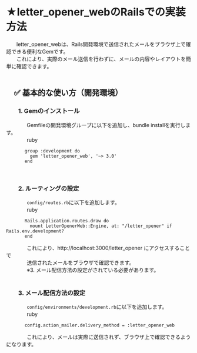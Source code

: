 # ★letter_opener_webのRailsでの実装方法
　　​letter_opener_webは、Rails開発環境で送信されたメールをブラウザ上で確認できる便利なGemです。<br>
​　　これにより、実際のメール送信を行わずに、メールの内容やレイアウトを簡単に確認できます。<br>
<br>
## 　✅ 基本的な使い方（開発環境）
### 　　1. Gemのインストール
　　　　Gemfileの開発環境グループに以下を追加し、bundle installを実行します。​<br>
　　　　ruby<br>
```
       group :development do
         gem 'letter_opener_web', '~> 3.0'
       end
```
<br>

### 　　2. ルーティングの設定
　　　　`config/routes.rb`に以下を追加します。​<br>
　　　　ruby<br>
```
       Rails.application.routes.draw do
         mount LetterOpenerWeb::Engine, at: "/letter_opener" if Rails.env.development?
       end
```
　　　　これにより、http://localhost:3000/letter_opener にアクセスすることで<br>
　　　　送信されたメールをブラウザで確認できます。​<br>
　　　　※3. メール配信方法の設定がされている必要があります。<br>
<br>
### 　　3. メール配信方法の設定
　　　　`config/environments/development.rb`に以下を追加します。​<br>
　　　　ruby
```
       config.action_mailer.delivery_method = :letter_opener_web
```
　　　　これにより、メールは実際に送信されず、ブラウザ上で確認できるようになります。<br>
